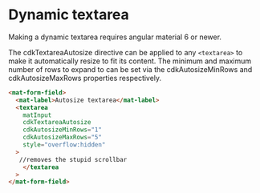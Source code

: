 # Dynamic textarea

Making a dynamic textarea requires angular material 6 or newer.

The cdkTextareaAutosize directive can be applied to any `<textarea>` to make it automatically resize to fit its content. The minimum and maximum number of rows to expand to can be set via the cdkAutosizeMinRows and cdkAutosizeMaxRows properties respectively.

```html
<mat-form-field>
  <mat-label>Autosize textarea</mat-label>
  <textarea
    matInput
    cdkTextareaAutosize
    cdkAutosizeMinRows="1"
    cdkAutosizeMaxRows="5"
    style="overflow:hidden"
  >
   //removes the stupid scrollbar
    </textarea
  >
</mat-form-field>
```
